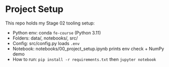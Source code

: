 # Project Setup

This repo holds my Stage 02 tooling setup:
- Python env: conda `fe-course` (Python 3.11)
- Folders: data/, notebooks/, src/
- Config: src/config.py loads `.env`
- Notebook: notebooks/00_project_setup.ipynb prints env check + NumPy demo
- How to run: `pip install -r requirements.txt` then `jupyter notebook`
